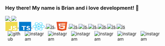 ### Hey there! My name is Brian and i love development! 👋

<div>
  <a href="https://github.com/Brian-Mello"/>
  <img height="180em" src="https://github-readme-stats.vercel.app/api?username=brian-mello&show_icons=true&include_all_commits=true&count_private=true&theme=dark" />
  <img height="180em" src="https://github-readme-stats.vercel.app/api/top-langs/?username=brian-mello&layout=donut&langs_count=16&theme=dark" />
</div>
<div style="display: inline_block">
  <img align="center" alt="js" height="30" width="40" src="https://raw.githubusercontent.com/devicons/devicon/master/icons/javascript/javascript-plain.svg"/>
  <img align="center" alt="js" height="30" width="40" src="https://raw.githubusercontent.com/devicons/devicon/master/icons/typescript/typescript-plain.svg"/>
  <img align="center" alt="js" height="30" width="40" src="https://raw.githubusercontent.com/devicons/devicon/master/icons/react/react-original.svg"/>
  <img align="center" alt="js" height="30" width="40" src="https://cdn.jsdelivr.net/gh/devicons/devicon@latest/icons/nextjs/nextjs-original.svg" />
  <img align="center" alt="js" height="30" width="40" src="https://raw.githubusercontent.com/devicons/devicon/master/icons/html5/html5-original.svg"/>
  <img align="center" alt="js" height="30" width="40" src="https://cdn.jsdelivr.net/gh/devicons/devicon@latest/icons/sass/sass-original.svg" />
  <img align="center" alt="js" height="30" width="40" src="https://cdn.jsdelivr.net/gh/devicons/devicon@latest/icons/graphql/graphql-plain.svg" />
  <img align="center" alt="js" height="30" width="40" src="https://cdn.jsdelivr.net/gh/devicons/devicon@latest/icons/nodejs/nodejs-original-wordmark.svg" />
  <img align="center" alt="js" height="30" width="40" src="https://cdn.jsdelivr.net/gh/devicons/devicon@latest/icons/github/github-original.svg" />
  <img align="center" alt="js" height="30" width="40" src="https://cdn.jsdelivr.net/gh/devicons/devicon@latest/icons/salesforce/salesforce-original.svg" />
  <img align="center" alt="js" height="30" width="40" src="https://cdn.jsdelivr.net/gh/devicons/devicon@latest/icons/amazonwebservices/amazonwebservices-plain-wordmark.svg" />
</div>

<div style="display: flex; gap: 8px;">
  <a href="https://github.com/Brian-Mello" target="_blank" style="text-decoration: none;">
    <img src="https://img.shields.io/badge/GitHub-100000?style=for-the-badge&logo=github&logoColor=white" alt="github" />
  </a>
  <a href="https://www.linkedin.com/in/brian-de-paula-mello/" target="_blank" style="text-decoration: none;">
    <img src="https://img.shields.io/badge/LinkedIn-0077B5?style=for-the-badge&logo=linkedin&logoColor=white" alt="instagram" />
  </a>
  <a href="https://www.facebook.com/brian.mello.37266" target="_blank" style="text-decoration: none;">
    <img src="https://img.shields.io/badge/Discord-7289DA?style=for-the-badge&logo=discord&logoColor=white" alt="instagram" />
  </a>
  <a href="https://wa.me/21982681935?text=Gostaria%20de%20falar%20com%20você!" target="_blank" style="text-decoration: none;">
    <img src="https://img.shields.io/badge/WhatsApp-25D366?style=for-the-badge&logo=whatsapp&logoColor=white" alt="instagram" />
  </a>
  <a href="mailto:brianmmello@gmail.com" target="_blank" style="text-decoration: none;">
    <img src="https://img.shields.io/badge/Gmail-D14836?style=for-the-badge&logo=gmail&logoColor=white" alt="instagram" />
  </a>
  <a href="https://www.instagram.com/brian_mello_" target="_blank" style="text-decoration: none;">
    <img src="https://img.shields.io/badge/Instagram-E4405F?style=for-the-badge&logo=instagram&logoColor=white" alt="instagram" />
  </a>
  <a href="https://www.facebook.com/brian.mello.37266" target="_blank" style="text-decoration: none;">
    <img src="https://img.shields.io/badge/Facebook-1877F2?style=for-the-badge&logo=facebook&logoColor=white" alt="instagram" />
  </a>
</div>
